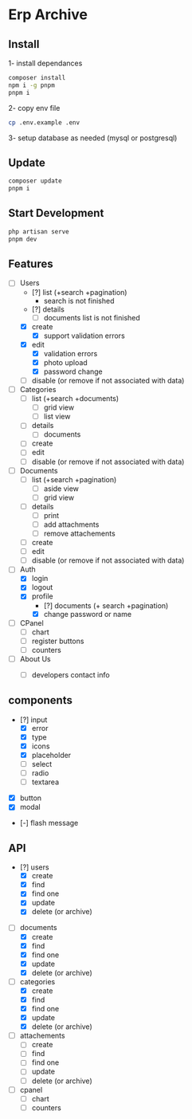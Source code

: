 # Erp Archive

## Install
1- install dependances
```bash
composer install
npm i -g pnpm
pnpm i
```
2- copy env file
```bash
cp .env.example .env
```
3- setup database as needed (mysql or postgresql)

## Update
```bash
composer update
pnpm i
```

## Start Development
```bash
php artisan serve
pnpm dev
```

## Features
- [ ] Users
  - [?] list (+search +pagination)
      - search is not finished
  - [?] details
    - [ ] documents list is not finished
  - [x] create
      - [x] support validation errors
  - [x] edit
    - [x] validation errors
    - [x] photo upload
    - [x] password change
  - [ ] disable (or remove if not associated with data)
- [ ] Categories
  - [ ] list (+search +documents)
    - [ ] grid view
    - [ ] list view
  - [ ] details
    - [ ] documents
  - [ ] create
  - [ ] edit
  - [ ] disable (or remove if not associated with data)
- [ ] Documents
  - [ ] list (+search +pagination)
    - [ ] aside view
    - [ ] grid view
  - [ ] details
    - [ ] print
    - [ ] add attachments
    - [ ] remove attachements
  - [ ] create
  - [ ] edit
  - [ ] disable (or remove if not associated with data)
- [ ] Auth
  - [x] login
  - [x] logout
  - [x] profile
    - [?] documents (+ search +pagination)
    - [x] change password or name
- [ ] CPanel
  - [ ] chart
  - [ ] register buttons
  - [ ] counters
- [ ] About Us
  - [ ] developers contact info


## components
- [?] input
    - [x] error
    - [x] type
    - [x] icons
    - [x] placeholder
    - [ ] select
    - [ ] radio
    - [ ] textarea
- [x] button
- [x] modal
- [-] flash message


## API
- [?] users
  - [x] create
  - [x] find
  - [x] find one
  - [x] update
  - [x] delete (or archive)
- [ ] documents
  - [x] create
  - [x] find
  - [x] find one
  - [x] update
  - [x] delete (or archive)
- [ ] categories
  - [x] create
  - [x] find
  - [x] find one
  - [x] update
  - [x] delete (or archive)
- [ ] attachements
  - [ ] create
  - [ ] find
  - [ ] find one
  - [ ] update
  - [ ] delete (or archive)
- [ ] cpanel
  - [ ] chart
  - [ ] counters
